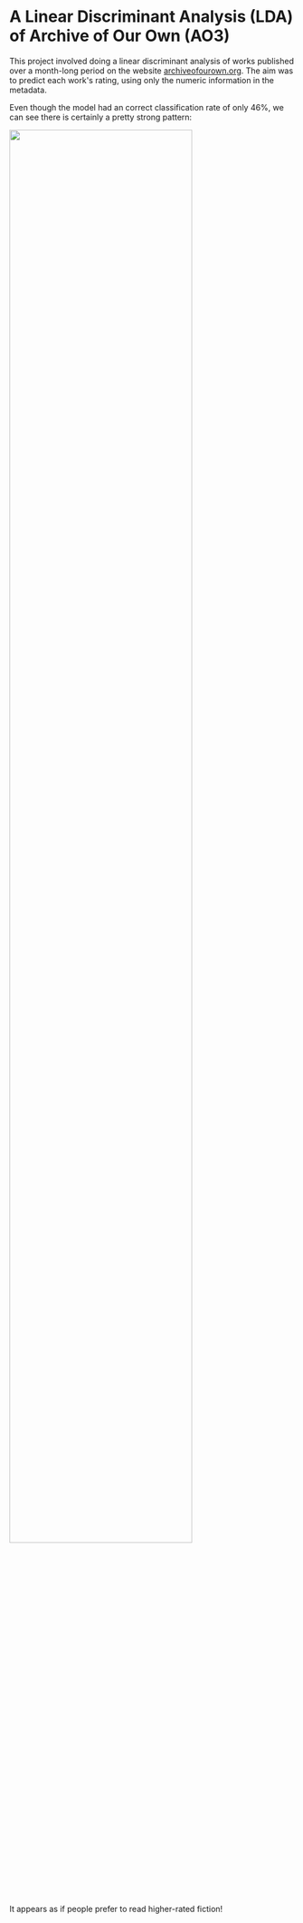 # A Linear Discriminant Analysis (LDA) of Archive of Our Own (AO3)
This project involved doing a linear discriminant analysis of works published over a month-long period on the website [archiveofourown.org](archiveofourown.org). The aim was to predict each work's rating, using only the numeric information in the metadata.

Even though the model had an correct classification rate of only 46%, we can see there is certainly a pretty strong pattern:

<img src="https://user-images.githubusercontent.com/79116113/214755501-8d2c0480-190b-4e79-97af-7ae84f1d0e67.png" width="80%">

It appears as if people prefer to read higher-rated fiction!
